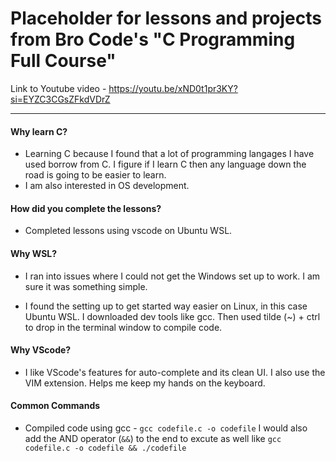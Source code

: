 # Placeholder for lessons and projects from Bro Code's "C Programming Full Course"

Link to Youtube video - https://youtu.be/xND0t1pr3KY?si=EYZC3CGsZFkdVDrZ


---


#### **Why learn C?**

- Learning C because I found that a lot of programming langages I have used borrow from C. I figure if I learn C then any language down the road is going to be easier to learn. 
- I am also interested in OS development.

#### **How did you complete the lessons?** 

- Completed lessons using vscode on Ubuntu WSL.

#### **Why WSL?**

- I ran into issues where I could not get the Windows set up to work. I am sure it was something simple. 

 - I found the setting up to get started way easier on Linux, in this case Ubuntu WSL. I downloaded dev tools like gcc. 
    Then used tilde (~) + ctrl to drop in the terminal window to compile code. 

#### **Why VScode?**

- I like VScode's features for auto-complete and its clean UI. I also use the VIM extension. 
  Helps me keep my hands on the keyboard. 


#### **Common Commands**

- Compiled code using gcc - `gcc codefile.c -o codefile`
I would also add the AND operator (`&&`) to the end to excute as well like `gcc codefile.c -o codefile && ./codefile`

